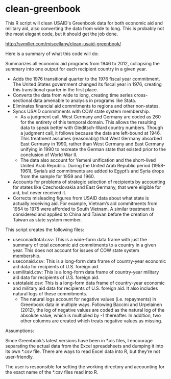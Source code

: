 clean-greenbook
===============

This R script will clean USAID's Greenbook data for both economic aid and military aid, also converting the data from wide to long. This is probably not the most elegant code, but it should get the job done.

http://svmiller.com/miscellany/clean-usaid-greenbook/

Here is a summary of what this code will do:

Summarizes all economic aid programs from 1946 to 2012, collapsing the summary into one output for each recipient country in a given year.
- Adds the 1976 transitional quarter to the 1976 fiscal year commitment. The United States government changed its fiscal year in 1976, creating this transitional quarter in the first place.
- Converts the data from wide to long, creating time series cross-sectional data amenable to analysis in programs like Stata.
- Eliminates financial aid commitments to regions and other non-states.
- Syncs USAID commitments with COW state system membership.
  - As a judgment call, West Germany and Germany are coded as 260 for the entirety of this temporal domain. This allows the resulting data to speak better with Gleditsch-Ward country numbers. Though a judgment call, it follows because the data are left-bound at 1946. This treatment assumes (reasonably) that West Germany absorbed East Germany in 1990, rather than West Germany and East Germany unifying in 1990 to recreate the German state that existed prior to the conclusion of World War II.
  - The data also account for Yemeni unification and the short-lived United Arab Republic. During the United Arab Republic period (1958-1961), Syria’s aid commitments are added to Egypt’s and Syria drops from the sample for 1959 and 1960.
- Accounts for problems of strategic selection of recipients by accounting for states like Czechoslovakia and East Germany, that were eligible for aid, but never received it.
- Corrects misleading figures from USAID data about what state is actually receiving aid. For example, Vietnam’s aid commitments from 1954 to 1975 were afforded to South Vietnam. A similar treatment is considered and applied to China and Taiwan before the creation of Taiwan as state system member.

This script creates the following files:

- useconaidtotal.csv: This is a wide-form data frame with just the summary of total economic aid commitments to a country in a given year. This does not account for issues of COW state system membership.
- useconaid.csv: This is a long-form data frame of country-year economic aid data for recipients of U.S. foreign aid.
- usmilitaid.csv: This is a long-form data frame of country-year military aid data for recipients of U.S. foreign aid.
- ustotalaid.csv: This is a long-form data frame of country-year economic and military aid data for recipients of U.S. foreign aid. It also includes natural logs of these commitments.
   - The natural logs account for negative values (i.e. repayments) in Greenbook data in multiple ways. Following Baccini and Urpelainen (2012), the log of negative values are coded as the natural log of the absolute value, which is multiplied by -1 thereafter. In addition, two other columns are created which treats negative values as missing.

Assumptions:

Since Greenbook’s latest versions have been in *.xls files, I encourage separating the actual data from the Excel spreadsheets and dumping it into its own *.csv file. There are ways to read Excel data into R, but they’re not user-friendly.

The user is responsible for setting the working directory and accounting for the exact name of the *.csv files read into R.
